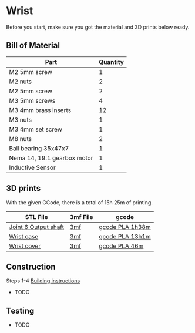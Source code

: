 # Wrist

Before you start, make sure you got the material and 3D prints below ready.

## Bill of Material

| Part | Quantity |
| ---- | -------- |
| M2 5mm screw | 1 |
| M2 nuts | 2 |
| M2 5mm screw | 2 |
| M3 5mm screws | 4 |
| M3 4mm brass inserts | 12 |
| M3 nuts | 1 |
| M3 4mm set screw | 1 |
| M8 nuts | 2 |
| Ball bearing 35x47x7 | 1 |
| Nema 14, 19:1 gearbox motor | 1 |
| Inductive Sensor | 1 |

## 3D prints

With the given GCode, there is a total of 15h 25m of printing.

| STL File | 3mf File | gcode |
| -------- | -------- | ----- |
| [Joint 6 Output shaft](../STL/Wrist/Joint-6-output-shaft.stl) | [3mf](../STL/Wrist/Joint-6-output-shaft.3mf) | [gcode PLA 1h38m](../STL/Wrist/Joint-6-output-shaft_0.2mm_PLA_MK3S_1h38m.gcode) |
| [Wrist case](../STL/Wrist/Wrist-case.stl) | [3mf](../STL/Wrist/Wrist-case.3mf) | [gcode PLA 13h1m](../STL/Wrist/Wrist-case_0.2mm_PLA_MK3S_13h1m.gcode) |
| [Wrist cover](../STL/Wrist/Wrist-cover.stl) | [3mf](../STL/Wrist/Wrist-cover.3mf) | [gcode PLA 46m](../STL/Wrist/Wrist-cover_0.2mm_PLA_MK3S_46m.gcode) |

## Construction

Steps 1-4
[Building instructions](../Original/Assembly%20instructions%203.1.pdf)
- TODO

## Testing

- TODO